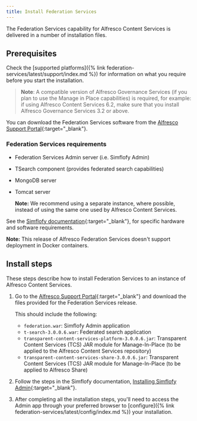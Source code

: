 ```yaml
---
title: Install Federation Services
---
```


The Federation Services capability for Alfresco Content Services is delivered in a number of installation files.

## Prerequisites

Check the [supported platforms]({% link federation-services/latest/support/index.md %}) for information on what you require before you start the installation.

> **Note**: A compatible version of Alfresco Governance Services (if you plan to use the Manage in Place capabilities) is required, for example: if using Alfresco Content Services 6.2, make sure that you install Alfresco Governance Services 3.2 or above.

You can download the Federation Services software from the [Alfresco Support Portal](https://support.alfresco.com/){:target="_blank"}.

### Federation Services requirements

* Federation Services Admin server (i.e. Simflofy Admin)
* TSearch component (provides federated search capabilities)
* MongoDB server
* Tomcat server

    **Note:** We recommend using a separate instance, where possible, instead of using the same one used by Alfresco Content Services.

See the [Simflofy documentation](https://simflofy.helpdocsonline.com/iandc/architecture){:target="_blank"}, for specific hardware and software requirements.

**Note:** This release of Alfresco Federation Services doesn't support deployment in Docker containers.

## Install steps

These steps describe how to install Federation Services to an instance of Alfresco Content Services.

1. Go to the [Alfresco Support Portal](https://support.alfresco.com){:target="_blank"} and download the files provided for the Federation Services release.

    This should include the following:

    * `federation.war`: Simflofy Admin application
    * `t-search-3.0.0.6.war`: Federated search application
    * `transparent-content-services-platform-3.0.0.6.jar`: Transparent Content Services (TCS) JAR module for Manage-In-Place (to be applied to the Alfresco Content Services repository)
    * `transparent-content-services-share-3.0.0.6.jar`: Transparent Content Services (TCS) JAR module for Manage-In-Place (to be applied to Alfresco Share)

2. Follow the steps in the Simflofy documentation, [Installing Simflofy Admin](https://simflofy.helpdocsonline.com/iandc/install){:target="_blank"}.

3. After completing all the installation steps, you'll need to access the Admin app through your preferred browser to [configure]({% link federation-services/latest/config/index.md %}) your installation.

